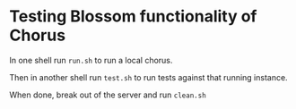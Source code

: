 # Testing Blossom functionality of Chorus

In one shell run `run.sh` to run a local chorus.

Then in another shell run `test.sh` to run tests against that running instance.

When done, break out of the server and run `clean.sh`
